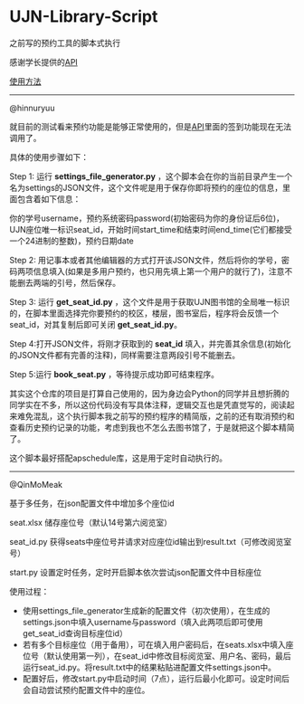 # UJN-Library-Script

之前写的预约工具的脚本式执行

感谢学长提供的[API](https://github.com/Hephyr/UJN-Lib-Seat-API)

[使用方法](https://github.com/hinnuryuu/UJN-Library-Script/issues/1)

---

@hinnuryuu

就目前的测试看来预约功能是能够正常使用的，但是[API](https://github.com/Hephyr/UJN-Lib-Seat-API)里面的签到功能现在无法调用了。

具体的使用步骤如下：

Step 1: 运行 **settings_file_generator.py** ，这个脚本会在你的当前目录产生一个名为settings的JSON文件，这个文件呢是用于保存你即将预约的座位的信息，里面包含着如下信息：

你的学号username，预约系统密码password(初始密码为你的身份证后6位)，UJN座位唯一标识seat_id，开始时间start_time和结束时间end_time(它们都接受一个24进制的整数)，预约日期date

Step 2: 用记事本或者其他编辑器的方式打开该JSON文件，然后将你的学号，密码两项信息填入(如果是多用户预约，也只用先填上第一个用户的就行了)，注意不能删去两端的引号，然后保存。

Step 3: 运行 **get_seat_id.py** ，这个文件是用于获取UJN图书馆的全局唯一标识的，在脚本里面选择完你要预约的校区，楼层，图书室后，程序将会反馈一个seat_id，对其复制后即可关闭 **get_seat_id.py**。

Step 4:打开JSON文件，将刚才获取到的 **seat_id** 填入，并完善其余信息(初始化的JSON文件都有完善的注释)，同样需要注意两段引号不能删去。

Step 5:运行 **book_seat.py** ，等待提示成功即可结束程序。

其实这个仓库的项目是打算自己使用的，因为身边会Python的同学并且想折腾的同学实在不多，所以这份代码没有写具体注释，逻辑交互也是凭直觉写的，阅读起来难免混乱，这个执行脚本我之前写的预约程序的精简版，之前的还有取消预约和查看历史预约记录的功能，考虑到我也不怎么去图书馆了，于是就把这个脚本精简了。

这个脚本最好搭配apschedule库，这是用于定时自动执行的。

---

@QinMoMeak

基于多任务，在json配置文件中增加多个座位id

seat.xlsx 储存座位号（默认14号第六阅览室）

seat_id.py 获得seats中座位号并请求对应座位id输出到result.txt（可修改阅览室号）

start.py 设置定时任务，定时开启脚本依次尝试json配置文件中目标座位

使用过程：

+ 使用settings_file_generator生成新的配置文件（初次使用），在生成的settings.json中填入username与password（填入此两项后即可使用get_seat_id查询目标座位id）
+ 若有多个目标座位（用于备用），可在填入用户密码后，在seats.xlsx中填入座位号（默认使用第一列），在seat_id中修改目标阅览室、用户名、密码，最后运行seat_id.py。将result.txt中的结果粘贴进配置文件settings.json中。
+ 配置好后，修改start.py中启动时间（7点），运行后最小化即可。设定时间后会自动尝试预约配置文件中的座位。
